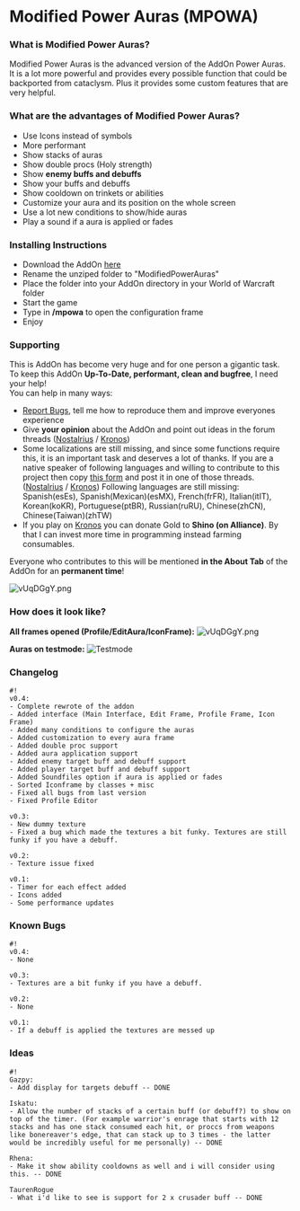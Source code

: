 # Modified Power Auras (MPOWA) #

### What is Modified Power Auras? ###

Modified Power Auras is the advanced version of the AddOn Power Auras. It is a lot more powerful and provides every possible function that could be backported from cataclysm. Plus it provides some custom features that are very helpful.


### What are the advantages of Modified Power Auras? ###

* Use Icons instead of symbols
* More performant
* Show stacks of auras
* Show double procs (Holy strength)
* Show **enemy buffs and debuffs**
* Show your buffs and debuffs
* Show cooldown on trinkets or abilities
* Customize your aura and its position on the whole screen
* Use a lot new conditions to show/hide auras
* Play a sound if a aura is applied or fades


### Installing Instructions ###

* Download the AddOn [here](https://bitbucket.org/Albea/modifiedpowerauras/downloads)
* Rename the unziped folder to "ModifiedPowerAuras"
* Place the folder into your AddOn directory in your World of Warcraft folder
* Start the game
* Type in **/mpowa** to open the configuration frame
* Enjoy


### Supporting ###

This is AddOn has become very huge and for one person a gigantic task.  
To keep this AddOn **Up-To-Date, performant, clean and bugfree**, I need your help!   
You can help in many ways:

* [Report Bugs](https://bitbucket.org/Albea/modifiedpowerauras/issues?status=new&status=open), tell me how to reproduce them and improve everyones experience
* Give **your opinion** about the AddOn and point out ideas in the forum threads ([Nostalrius](http://forum.nostalrius.org/viewtopic.php?f=63&t=18251) / [Kronos](http://forum.twinstar.cz/showthread.php/98983-RELEASE-Modified-Power-Auras))
* Some localizations are still missing, and since some functions require this, it is an important task and deserves a lot of thanks. If you are a native speaker of following languages and willing to contribute to this project then copy [this form](https://bitbucket.org/Albea/modifiedpowerauras/src/bcdb2cda053bbacadfad048d0854318dbef68957/localization/?at=master) and post it in one of those threads. ([Nostalrius](http://forum.nostalrius.org/viewtopic.php?f=63&t=18251) / [Kronos](http://forum.twinstar.cz/showthread.php/98983-RELEASE-Modified-Power-Auras))
Following languages are still missing: Spanish(esEs), Spanish(Mexican)(esMX), French(frFR), Italian(itIT), Korean(koKR), Portuguese(ptBR), Russian(ruRU), Chinese(zhCN), Chinese(Taiwan)(zhTW)
* If you play on [Kronos](http://www.kronos-wow.com/) you can donate Gold to **Shino (on Alliance)**. By that I can invest more time in programming instead farming consumables.

Everyone who contributes to this will be mentioned **in the About Tab** of the AddOn for an **permanent time**!

![vUqDGgY.png](http://i.imgur.com/j3dafbX.png)


### How does it look like? ###

**All frames opened (Profile/EditAura/IconFrame):**
![vUqDGgY.png](http://i.imgur.com/C0CABTb.jpg)


**Auras on testmode:**
![Testmode](http://i.imgur.com/0CZScUt.png)


### Changelog ###


```
#!
v0.4:
- Complete rewrote of the addon
- Added interface (Main Interface, Edit Frame, Profile Frame, Icon Frame)
- Added many conditions to configure the auras
- Added customization to every aura frame
- Added double proc support
- Added aura application support
- Added enemy target buff and debuff support
- Added player target buff and debuff support
- Added Soundfiles option if aura is applied or fades
- Sorted Iconframe by classes + misc
- Fixed all bugs from last version
- Fixed Profile Editor

v0.3:
- New dummy texture
- Fixed a bug which made the textures a bit funky. Textures are still funky if you have a debuff.

v0.2:
- Texture issue fixed

v0.1:
- Timer for each effect added
- Icons added
- Some performance updates
```


### Known Bugs ###

```
#!
v0.4:
- None

v0.3:
- Textures are a bit funky if you have a debuff.

v0.2:
- None

v0.1:
- If a debuff is applied the textures are messed up
```


### Ideas ###

```
#!
Gazpy:
- Add display for targets debuff -- DONE

Iskatu:
- Allow the number of stacks of a certain buff (or debuff?) to show on top of the timer. (For example warrior's enrage that starts with 12 stacks and has one stack consumed each hit, or proccs from weapons like bonereaver's edge, that can stack up to 3 times - the latter would be incredibly useful for me personally) -- DONE

Rhena:
- Make it show ability cooldowns as well and i will consider using this. -- DONE

TaurenRogue
- What i'd like to see is support for 2 x crusader buff -- DONE
```